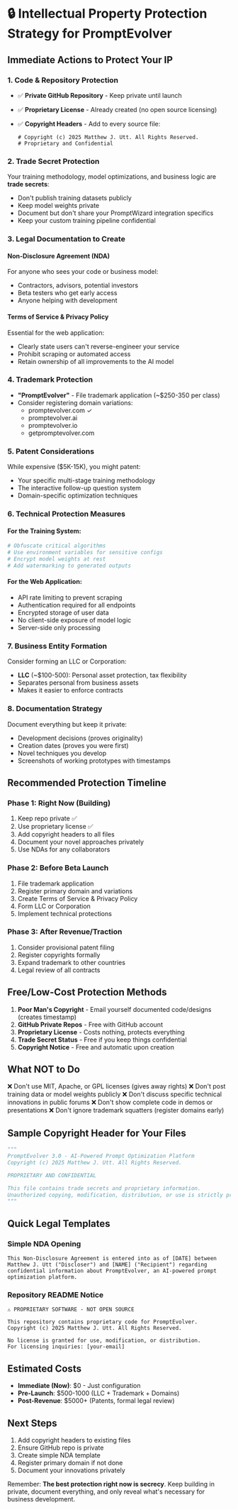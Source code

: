 # 🔒 Intellectual Property Protection Strategy for PromptEvolver

## Immediate Actions to Protect Your IP

### 1. **Code & Repository Protection**

- ✅ **Private GitHub Repository** - Keep private until launch
- ✅ **Proprietary License** - Already created (no open source licensing)
- ✅ **Copyright Headers** - Add to every source file:

  ```
  # Copyright (c) 2025 Matthew J. Utt. All Rights Reserved.
  # Proprietary and Confidential
  ```

### 2. **Trade Secret Protection**

Your training methodology, model optimizations, and business logic are **trade secrets**:

- Don't publish training datasets publicly
- Keep model weights private
- Document but don't share your PromptWizard integration specifics
- Keep your custom training pipeline confidential

### 3. **Legal Documentation to Create**

#### **Non-Disclosure Agreement (NDA)**

For anyone who sees your code or business model:

- Contractors, advisors, potential investors
- Beta testers who get early access
- Anyone helping with development

#### **Terms of Service & Privacy Policy**

Essential for the web application:

- Clearly state users can't reverse-engineer your service
- Prohibit scraping or automated access
- Retain ownership of all improvements to the AI model

### 4. **Trademark Protection**

- **"PromptEvolver"** - File trademark application (~$250-350 per class)
- Consider registering domain variations:
  - promptevolver.com ✓
  - promptevolver.ai
  - promptevolver.io
  - getpromptevolver.com

### 5. **Patent Considerations**

While expensive ($5K-15K), you might patent:

- Your specific multi-stage training methodology
- The interactive follow-up question system
- Domain-specific optimization techniques

### 6. **Technical Protection Measures**

#### **For the Training System:**

```python
# Obfuscate critical algorithms
# Use environment variables for sensitive configs
# Encrypt model weights at rest
# Add watermarking to generated outputs
```

#### **For the Web Application:**

- API rate limiting to prevent scraping
- Authentication required for all endpoints
- Encrypted storage of user data
- No client-side exposure of model logic
- Server-side only processing

### 7. **Business Entity Formation**

Consider forming an LLC or Corporation:

- **LLC** (~$100-500): Personal asset protection, tax flexibility
- Separates personal from business assets
- Makes it easier to enforce contracts

### 8. **Documentation Strategy**

Document everything but keep it private:

- Development decisions (proves originality)
- Creation dates (proves you were first)
- Novel techniques you develop
- Screenshots of working prototypes with timestamps

## Recommended Protection Timeline

### **Phase 1: Right Now (Building)**

1. Keep repo private ✅
2. Use proprietary license ✅
3. Add copyright headers to all files
4. Document your novel approaches privately
5. Use NDAs for any collaborators

### **Phase 2: Before Beta Launch**

1. File trademark application
2. Register primary domain and variations
3. Create Terms of Service & Privacy Policy
4. Form LLC or Corporation
5. Implement technical protections

### **Phase 3: After Revenue/Traction**

1. Consider provisional patent filing
2. Register copyrights formally
3. Expand trademark to other countries
4. Legal review of all contracts

## Free/Low-Cost Protection Methods

1. **Poor Man's Copyright** - Email yourself documented code/designs (creates timestamp)
2. **GitHub Private Repos** - Free with GitHub account
3. **Proprietary License** - Costs nothing, protects everything
4. **Trade Secret Status** - Free if you keep things confidential
5. **Copyright Notice** - Free and automatic upon creation

## What NOT to Do

❌ Don't use MIT, Apache, or GPL licenses (gives away rights)
❌ Don't post training data or model weights publicly
❌ Don't discuss specific technical innovations in public forums
❌ Don't show complete code in demos or presentations
❌ Don't ignore trademark squatters (register domains early)

## Sample Copyright Header for Your Files

```python
"""
PromptEvolver 3.0 - AI-Powered Prompt Optimization Platform
Copyright (c) 2025 Matthew J. Utt. All Rights Reserved.

PROPRIETARY AND CONFIDENTIAL

This file contains trade secrets and proprietary information.
Unauthorized copying, modification, distribution, or use is strictly prohibited.
"""
```

## Quick Legal Templates

### Simple NDA Opening

```
This Non-Disclosure Agreement is entered into as of [DATE] between
Matthew J. Utt ("Discloser") and [NAME] ("Recipient") regarding
confidential information about PromptEvolver, an AI-powered prompt
optimization platform.
```

### Repository README Notice

```
⚠️ PROPRIETARY SOFTWARE - NOT OPEN SOURCE

This repository contains proprietary code for PromptEvolver.
Copyright (c) 2025 Matthew J. Utt. All Rights Reserved.

No license is granted for use, modification, or distribution.
For licensing inquiries: [your-email]
```

## Estimated Costs

- **Immediate (Now)**: $0 - Just configuration
- **Pre-Launch**: $500-1000 (LLC + Trademark + Domains)
- **Post-Revenue**: $5000+ (Patents, formal legal review)

## Next Steps

1. Add copyright headers to existing files
2. Ensure GitHub repo is private
3. Create simple NDA template
4. Register primary domain if not done
5. Document your innovations privately

Remember: **The best protection right now is secrecy**. Keep building in private, document everything, and only reveal what's necessary for business development.
